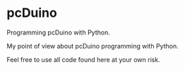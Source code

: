 pcDuino
=======

Programming pcDuino with Python.

My point of view about pcDuino programming with Python.

Feel free to use all code found here at your own risk.
